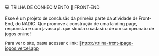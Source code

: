 💻 TRILHA DE CONHECIMENTO 📖 FRONT-END

Esse é um projeto de conclusão da primeira parte da atividade de Front-End, do NADIC. Que promove a construção de uma landing page, responsiva e com javascrpit
que simula o cadastro de um campeonato de jogos online!

Para ver o site, basta acessar o link: 🔗https://trilha-front-lpage-jogos.vercel.app
